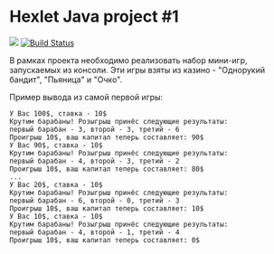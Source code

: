 # Hexlet Java project #1 

[![](https://jitpack.io/v/UnnamedHero/project-lvl1-s420.svg)](https://jitpack.io/#UnnamedHero/project-lvl1-s420)
[![Build Status](https://travis-ci.org/UnnamedHero/project-lvl1-s420.svg?branch=master)](https://travis-ci.org/UnnamedHero/project-lvl1-s420)

В рамках проекта необходимо реализовать набор мини-игр, запускаемых из консоли. Эти игры взяты из казино - "Однорукий бандит", "Пьяница" и "Очко".

Пример вывода из самой первой игры:

```
У Вас 100$, ставка - 10$
Крутим барабаны! Розыгрыш принёс следующие результаты:
первый барабан - 3, второй - 3, третий - 6
Проигрыш 10$, ваш капитал теперь составляет: 90$
У Вас 90$, ставка - 10$
Крутим барабаны! Розыгрыш принёс следующие результаты:
первый барабан - 4, второй - 3, третий - 2
Проигрыш 10$, ваш капитал теперь составляет: 80$
...
У Вас 20$, ставка - 10$
Крутим барабаны! Розыгрыш принёс следующие результаты:
первый барабан - 6, второй - 0, третий - 3
Проигрыш 10$, ваш капитал теперь составляет: 10$
У Вас 10$, ставка - 10$
Крутим барабаны! Розыгрыш принёс следующие результаты:
первый барабан - 4, второй - 1, третий - 4
Проигрыш 10$, ваш капитал теперь составляет: 0$
```
